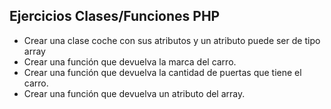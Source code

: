 ## Ejercicios Clases/Funciones PHP

- Crear una clase coche con sus atributos y un atributo puede ser de tipo array
- Crear una función que devuelva la marca del carro.
- Crear una función que devuelva la cantidad de puertas que tiene el carro.
- Crear una función que devuelva un atributo del array.